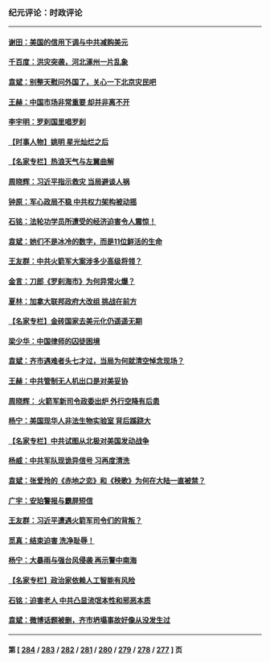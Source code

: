 ### 纪元评论：时政评论
---
#### [谢田：美国的信用下调与中共减购美元](../../pages/nsc1025/n14047399.md) 
#### [千百度：洪灾突袭，河北涿州一片乱象](../../pages/nsc1025/n14047206.md) 
#### [袁斌：别整天慰问外国了，关心一下北京灾民吧](../../pages/nsc1025/n14047182.md) 
#### [王赫：中国市场非常重要 却并非离不开](../../pages/nsc1025/n14047172.md) 
#### [李宇明：罗刹国里唱罗刹](../../pages/nsc1025/n14046913.md) 
#### [【时事人物】姚明 星光灿烂之后](../../pages/nsc1025/n14046669.md) 
#### [【名家专栏】热浪天气与左翼曲解](../../pages/nsc1025/n14046514.md) 
#### [周晓辉：习近平指示救灾 当局避谈人祸](../../pages/nsc1025/n14046748.md) 
#### [钟原：军心政局不稳 中共权力架构被动摇](../../pages/nsc1025/n14046187.md) 
#### [石铭：法轮功学员所遭受的经济迫害令人震惊！](../../pages/nsc1025/n14046396.md) 
#### [袁斌：她们不是冰冷的数字，而是11位鲜活的生命](../../pages/nsc1025/n14046360.md) 
#### [王友群：中共火箭军大案涉多少高级将领？](../../pages/nsc1025/n14046268.md) 
#### [金言：刀郎《罗刹海市》为何异常火爆？](../../pages/nsc1025/n14046093.md) 
#### [夏林：加拿大联邦政府大改组 挑战在前方](../../pages/nsc1025/n14046095.md) 
#### [【名家专栏】金砖国家去美元化仍遥遥无期](../../pages/nsc1025/n14045847.md) 
#### [梁少华：中国律师的囚徒困境](../../pages/nsc1025/n14045696.md) 
#### [袁斌：齐市遇难者头七才过，当局为何就清空悼念现场？](../../pages/nsc1025/n14045686.md) 
#### [王赫：中共管制无人机出口是对美妥协](../../pages/nsc1025/n14045378.md) 
#### [周晓辉： 火箭军新司令政委出炉 外行空降有后患](../../pages/nsc1025/n14045368.md) 
#### [杨宁：美国现华人非法生物实验室 背后蹊跷大](../../pages/nsc1025/n14045331.md) 
#### [【名家专栏】中共试图从北极对美国发动战争](../../pages/nsc1025/n14044849.md) 
#### [杨威：中共军队现诡异信号 习再度清洗](../../pages/nsc1025/n14044824.md) 
#### [袁斌：张爱玲的《赤地之恋》和《秧歌》为何在大陆一直被禁？](../../pages/nsc1025/n14044961.md) 
#### [广宇：安珀警报与霸屏短信](../../pages/nsc1025/n14044943.md) 
#### [王友群：习近平遭遇火箭军司令们的背叛？](../../pages/nsc1025/n14044734.md) 
#### [觅真：结束迫害 洗净耻辱！](../../pages/nsc1025/n14044834.md) 
#### [杨宁：大暴雨与强台风侵袭 再示警中南海](../../pages/nsc1025/n14044673.md) 
#### [【名家专栏】政治家依赖人工智能有风险](../../pages/nsc1025/n14042312.md) 
#### [石铭：迫害老人 中共凸显流氓本性和邪恶本质](../../pages/nsc1025/n14044565.md) 
#### [袁斌：微博话题被删，齐市坍塌事故好像从没发生过](../../pages/nsc1025/n14044561.md) 

---
#### 第 [ [284](./284.md) / [283](./283.md) / [282](./282.md) / [281](./281.md) / [280](./280.md) / [279](./279.md) / [278](./278.md) / [277](./277.md) ] 页
